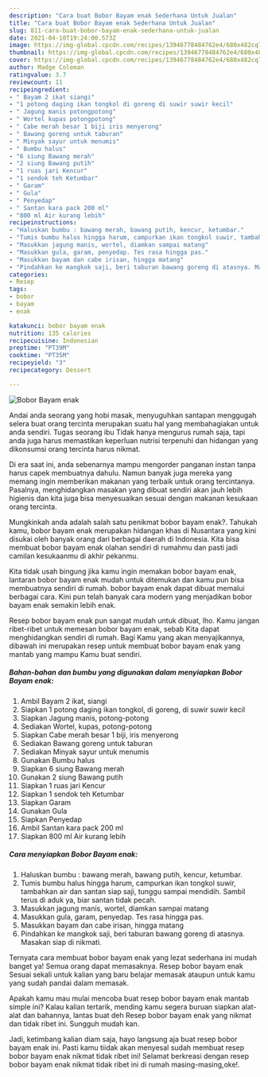 ```yaml
---
description: "Cara buat Bobor Bayam enak Sederhana Untuk Jualan"
title: "Cara buat Bobor Bayam enak Sederhana Untuk Jualan"
slug: 811-cara-buat-bobor-bayam-enak-sederhana-untuk-jualan
date: 2021-04-10T19:24:00.573Z
image: https://img-global.cpcdn.com/recipes/13946778484762e4/680x482cq70/bobor-bayam-enak-foto-resep-utama.jpg
thumbnail: https://img-global.cpcdn.com/recipes/13946778484762e4/680x482cq70/bobor-bayam-enak-foto-resep-utama.jpg
cover: https://img-global.cpcdn.com/recipes/13946778484762e4/680x482cq70/bobor-bayam-enak-foto-resep-utama.jpg
author: Madge Coleman
ratingvalue: 3.7
reviewcount: 11
recipeingredient:
- " Bayam 2 ikat siangi"
- "1 potong daging ikan tongkol di goreng di suwir suwir kecil"
- " Jagung manis potongpotong"
- " Wortel kupas potongpotong"
- " Cabe merah besar 1 biji iris menyerong"
- " Bawang goreng untuk taburan"
- " Minyak sayur untuk menumis"
- " Bumbu halus"
- "6 siung Bawang merah"
- "2 siung Bawang putih"
- "1 ruas jari Kencur"
- "1 sendok teh Ketumbar"
- " Garam"
- " Gula"
- " Penyedap"
- " Santan kara pack 200 ml"
- "800 ml Air kurang lebih"
recipeinstructions:
- "Haluskan bumbu : bawang merah, bawang putih, kencur, ketumbar."
- "Tumis bumbu halus hingga harum, campurkan ikan tongkol suwir, tambahkan air dan santan siap saji, tunggu sampai mendidih. Sambil terus di aduk ya, biar santan tidak pecah."
- "Masukkan jagung manis, wortel, diamkan sampai matang"
- "Masukkan gula, garam, penyedap. Tes rasa hingga pas."
- "Masukkan bayam dan cabe irisan, hingga matang"
- "Pindahkan ke mangkok saji, beri taburan bawang goreng di atasnya. Masakan siap di nikmati."
categories:
- Resep
tags:
- bobor
- bayam
- enak

katakunci: bobor bayam enak 
nutrition: 135 calories
recipecuisine: Indonesian
preptime: "PT39M"
cooktime: "PT35M"
recipeyield: "3"
recipecategory: Dessert

---
```



![Bobor Bayam enak](https://img-global.cpcdn.com/recipes/13946778484762e4/680x482cq70/bobor-bayam-enak-foto-resep-utama.jpg)

Andai anda seorang yang hobi masak, menyuguhkan santapan menggugah selera buat orang tercinta merupakan suatu hal yang membahagiakan untuk anda sendiri. Tugas seorang ibu Tidak hanya mengurus rumah saja, tapi anda juga harus memastikan keperluan nutrisi terpenuhi dan hidangan yang dikonsumsi orang tercinta harus nikmat.

Di era  saat ini, anda sebenarnya mampu mengorder panganan instan tanpa harus capek membuatnya dahulu. Namun banyak juga mereka yang memang ingin memberikan makanan yang terbaik untuk orang tercintanya. Pasalnya, menghidangkan masakan yang dibuat sendiri akan jauh lebih higienis dan kita juga bisa menyesuaikan sesuai dengan makanan kesukaan orang tercinta. 



Mungkinkah anda adalah salah satu penikmat bobor bayam enak?. Tahukah kamu, bobor bayam enak merupakan hidangan khas di Nusantara yang kini disukai oleh banyak orang dari berbagai daerah di Indonesia. Kita bisa membuat bobor bayam enak olahan sendiri di rumahmu dan pasti jadi camilan kesukaanmu di akhir pekanmu.

Kita tidak usah bingung jika kamu ingin memakan bobor bayam enak, lantaran bobor bayam enak mudah untuk ditemukan dan kamu pun bisa membuatnya sendiri di rumah. bobor bayam enak dapat dibuat memalui berbagai cara. Kini pun telah banyak cara modern yang menjadikan bobor bayam enak semakin lebih enak.

Resep bobor bayam enak pun sangat mudah untuk dibuat, lho. Kamu jangan ribet-ribet untuk memesan bobor bayam enak, sebab Kita dapat menghidangkan sendiri di rumah. Bagi Kamu yang akan menyajikannya, dibawah ini merupakan resep untuk membuat bobor bayam enak yang mantab yang mampu Kamu buat sendiri.

<!--inarticleads1-->

##### Bahan-bahan dan bumbu yang digunakan dalam menyiapkan Bobor Bayam enak:

1. Ambil  Bayam 2 ikat, siangi
1. Siapkan 1 potong daging ikan tongkol, di goreng, di suwir suwir kecil
1. Siapkan  Jagung manis, potong-potong
1. Sediakan  Wortel, kupas, potong-potong
1. Siapkan  Cabe merah besar 1 biji, iris menyerong
1. Sediakan  Bawang goreng untuk taburan
1. Sediakan  Minyak sayur untuk menumis
1. Gunakan  Bumbu halus
1. Siapkan 6 siung Bawang merah
1. Gunakan 2 siung Bawang putih
1. Siapkan 1 ruas jari Kencur
1. Siapkan 1 sendok teh Ketumbar
1. Siapkan  Garam
1. Gunakan  Gula
1. Siapkan  Penyedap
1. Ambil  Santan kara pack 200 ml
1. Siapkan 800 ml Air kurang lebih




<!--inarticleads2-->

##### Cara menyiapkan Bobor Bayam enak:

1. Haluskan bumbu : bawang merah, bawang putih, kencur, ketumbar.
1. Tumis bumbu halus hingga harum, campurkan ikan tongkol suwir, tambahkan air dan santan siap saji, tunggu sampai mendidih. Sambil terus di aduk ya, biar santan tidak pecah.
1. Masukkan jagung manis, wortel, diamkan sampai matang
1. Masukkan gula, garam, penyedap. Tes rasa hingga pas.
1. Masukkan bayam dan cabe irisan, hingga matang
1. Pindahkan ke mangkok saji, beri taburan bawang goreng di atasnya. Masakan siap di nikmati.




Ternyata cara membuat bobor bayam enak yang lezat sederhana ini mudah banget ya! Semua orang dapat memasaknya. Resep bobor bayam enak Sesuai sekali untuk kalian yang baru belajar memasak ataupun untuk kamu yang sudah pandai dalam memasak.

Apakah kamu mau mulai mencoba buat resep bobor bayam enak mantab simple ini? Kalau kalian tertarik, mending kamu segera buruan siapkan alat-alat dan bahannya, lantas buat deh Resep bobor bayam enak yang nikmat dan tidak ribet ini. Sungguh mudah kan. 

Jadi, ketimbang kalian diam saja, hayo langsung aja buat resep bobor bayam enak ini. Pasti kamu tiidak akan menyesal sudah membuat resep bobor bayam enak nikmat tidak ribet ini! Selamat berkreasi dengan resep bobor bayam enak nikmat tidak ribet ini di rumah masing-masing,oke!.

